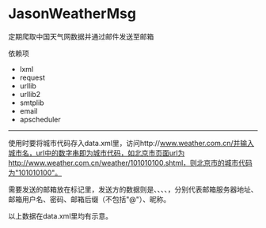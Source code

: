 # JasonWeatherMsg
定期爬取中国天气网数据并通过邮件发送至邮箱

依赖项
* lxml
* request
* urllib
* urllib2
* smtplib
* email
* apscheduler

----------------------

使用时要将城市代码存入data.xml里，访问http://www.weather.com.cn/并输入城市名，url中的数字串即为城市代码，如北京市页面url为http://www.weather.com.cn/weather/101010100.shtml，则北京市的城市代码为"101010100"。

需要发送的邮箱放在<mailToList>标记里，发送方的数据则是<mailHost>、<mailUser>、<mailPsw>、<mailPostfix>、<nickName>，分别代表邮箱服务器地址、邮箱用户名、密码、邮箱后缀（不包括"@"）、昵称。

以上数据在data.xml里均有示意。
